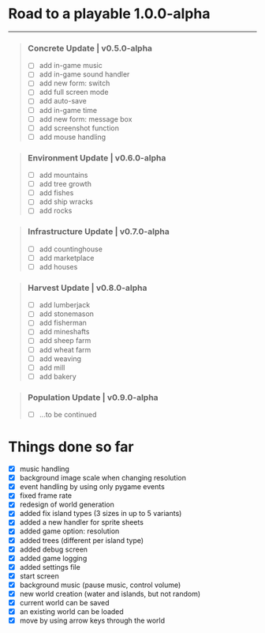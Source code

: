 # Road to a playable 1.0.0-alpha
***
> ### Concrete Update | v0.5.0-alpha
> - [ ] add in-game music
> - [ ] add in-game sound handler
> - [ ] add new form: switch
> - [ ] add full screen mode
> - [ ] add auto-save
> - [ ] add in-game time
> - [ ] add new form: message box
> - [ ] add screenshot function
> - [ ] add mouse handling

> ### Environment Update | v0.6.0-alpha
> - [ ] add mountains
> - [ ] add tree growth
> - [ ] add fishes
> - [ ] add ship wracks
> - [ ] add rocks

> ### Infrastructure Update | v0.7.0-alpha
> - [ ] add countinghouse
> - [ ] add marketplace
> - [ ] add houses

> ### Harvest Update | v0.8.0-alpha
> - [ ] add lumberjack
> - [ ] add stonemason
> - [ ] add fisherman
> - [ ] add mineshafts
> - [ ] add sheep farm
> - [ ] add wheat farm
> - [ ] add weaving
> - [ ] add mill
> - [ ] add bakery

> ### Population Update | v0.9.0-alpha
> - [ ] ...to be continued

# Things done so far

- [x] music handling
- [x] background image scale when changing resolution
- [x] event handling by using only pygame events
- [x] fixed frame rate
- [x] redesign of world generation
- [x] added fix island types (3 sizes in up to 5 variants)
- [x] added a new handler for sprite sheets
- [x] added game option: resolution
- [x] added trees (different per island type)
- [x] added debug screen
- [x] added game logging
- [x] added settings file
- [x] start screen
- [x] background music (pause music, control volume)
- [x] new world creation (water and islands, but not random)
- [x] current world can be saved
- [x] an existing world can be loaded
- [x] move by using arrow keys through the world